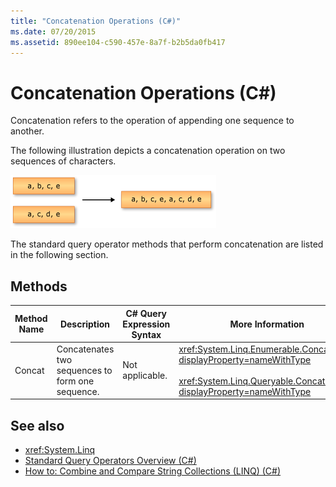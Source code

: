 ```yaml
---
title: "Concatenation Operations (C#)"
ms.date: 07/20/2015
ms.assetid: 890ee104-c590-457e-8a7f-b2b5da0fb417
---
```

# Concatenation Operations (C#)
Concatenation refers to the operation of appending one sequence to another.  
  
 The following illustration depicts a concatenation operation on two sequences of characters.  
  
 ![Graphic showing concatenation of two sequences.](./media/concatenation-operations/concatenation-two-sequences.png)  
  
 The standard query operator methods that perform concatenation are listed in the following section.  
  
## Methods  
  
|Method Name|Description|C# Query Expression Syntax|More Information|  
|-----------------|-----------------|---------------------------------|----------------------|  
|Concat|Concatenates two sequences to form one sequence.|Not applicable.|<xref:System.Linq.Enumerable.Concat%2A?displayProperty=nameWithType><br /><br /> <xref:System.Linq.Queryable.Concat%2A?displayProperty=nameWithType>|  
  
## See also

- <xref:System.Linq>
- [Standard Query Operators Overview (C#)](../../../../csharp/programming-guide/concepts/linq/standard-query-operators-overview.md)
- [How to: Combine and Compare String Collections (LINQ) (C#)](../../../../csharp/programming-guide/concepts/linq/how-to-combine-and-compare-string-collections-linq.md)
